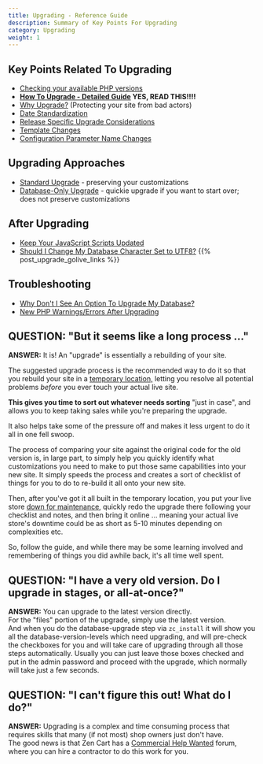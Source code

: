 ```yaml
---
title: Upgrading - Reference Guide
description: Summary of Key Points For Upgrading
category: Upgrading 
weight: 1
---
```


## Key Points Related To Upgrading

- [Checking your available PHP versions](/user/upgrading/check_php_version)
- **[How To Upgrade - Detailed Guide](/user/upgrading/detailed_upgrading/) YES, READ THIS!!!!**
- [Why Upgrade?](/user/upgrading/about_upgrading/) (Protecting your site from bad actors)
- [Date Standardization](/user/upgrading/date_standardization/)
- [Release Specific Upgrade Considerations](/user/upgrading/release_specific_upgrade_considerations/)
- [Template Changes](/user/template/template_changes/)
- [Configuration Parameter Name Changes](/user/upgrading/configuration_name_changes/)

## Upgrading Approaches 
- [Standard Upgrade](/user/upgrading/detailed_upgrading/) - preserving your customizations
- [Database-Only Upgrade](/user/upgrading/db_only_upgrade/) - quickie upgrade if you want to start over; does not preserve customizations

## After Upgrading
- [Keep Your JavaScript Scripts Updated](/user/upgrading/javascript_updates/)
- [Should I Change My Database Character Set to UTF8?](/user/upgrading/convert_to_utf8/)
{{% post_upgrade_golive_links %}}

## Troubleshooting
- [Why Don't I See An Option To Upgrade My Database?](/user/upgrading/installer_no_upgrade/)
- [New PHP Warnings/Errors After Upgrading](/user/upgrading/php_warnings/)


## QUESTION: "But it seems like a long process ..."

**ANSWER:** It is!  An "upgrade" is essentially a rebuilding of your site.

The suggested upgrade process is the recommended way to do it so that you rebuild your site in a <u>temporary location,</u> letting you resolve all potential problems *before* you ever touch your actual live site. 

**This gives you time to sort out whatever needs sorting** "just in case", and allows you to keep taking sales while you're preparing the upgrade. 

It also helps take some of the pressure off and makes it less urgent to do it all in one fell swoop.  

The process of comparing your site against the original code for the old version is, in large part, to simply help you quickly identify what customizations you need to make to put those same capabilities into your new site. It simply speeds the process and creates a sort of checklist of things for you to do to re-build it all onto your new site.

Then, after you've got it all built in the temporary location, you put your live store [down for maintenance](/user/running/down_for_maintenance), quickly redo the upgrade there following your checklist and notes, and then bring it online ... meaning your actual live store's downtime could be as short as 5-10 minutes depending on complexities etc. 

So, follow the guide, and while there may be some learning involved and remembering of things you did awhile back, it's all time well spent.  



## QUESTION: "I have a very old version. Do I upgrade in stages, or all-at-once?"

**ANSWER:** You can upgrade to the latest version directly.<br>
For the "files" portion of the upgrade, simply use the latest version.<br>
And when you do the database-upgrade step via `zc_install` it will show you all the database-version-levels which need upgrading, and will pre-check the checkboxes for you and will take care of upgrading through all those steps automatically. Usually you can just leave those boxes checked and put in the admin password and proceed with the upgrade, which normally will take just a few seconds.  


## QUESTION: "I can't figure this out!  What do I do?" 

**ANSWER:** Upgrading is a complex and time consuming process that requires skills that many (if not most) shop owners just don't have.<br>
The good news is that Zen Cart has a [Commercial Help Wanted](https://www.zen-cart.com/forumdisplay.php?138-Commercial-Help-Wanted) forum, where you
can hire a contractor to do this work for you.

